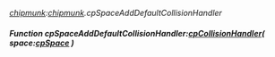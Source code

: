 _[chipmunk](../../modules/chipmunk/chipmunk-module.md):[chipmunk](../../modules/chipmunk/chipmunk-module.md).cpSpaceAddDefaultCollisionHandler_
##### Function cpSpaceAddDefaultCollisionHandler:[cpCollisionHandler](../../modules/chipmunk/chipmunk-cpcollisionhandler.md)( space:[cpSpace](../../modules/chipmunk/chipmunk-cpspace.md) )
